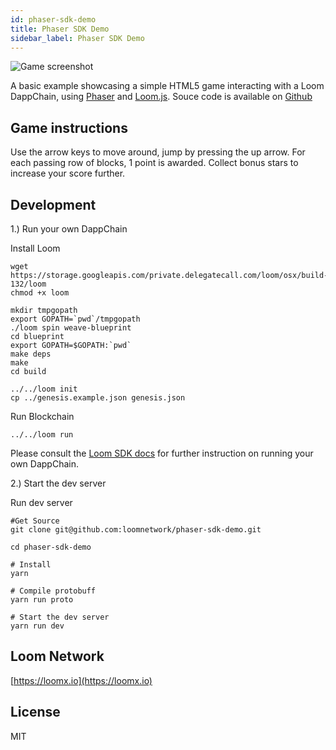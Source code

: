 ```yaml
---
id: phaser-sdk-demo
title: Phaser SDK Demo
sidebar_label: Phaser SDK Demo
---
```


![Game screenshot](/developers/img/screenshot.png)

A basic example showcasing a simple HTML5 game interacting with a Loom DappChain, using [Phaser](http://phaser.io) and [Loom.js](https://github.com/loomnetwork/loom-js). Souce code is available on [Github](https://github.com/loomnetwork/phaser-sdk-demo)

Game instructions
----

Use the arrow keys to move around, jump by pressing the up arrow.
For each passing row of blocks, 1 point is awarded. Collect bonus stars to increase your score further.


Development
----

1.) Run your own DappChain

Install Loom

```
wget https://storage.googleapis.com/private.delegatecall.com/loom/osx/build-132/loom
chmod +x loom

mkdir tmpgopath
export GOPATH=`pwd`/tmpgopath
./loom spin weave-blueprint
cd blueprint
export GOPATH=$GOPATH:`pwd`
make deps
make
cd build

../../loom init
cp ../genesis.example.json genesis.json

```

Run Blockchain

```
../../loom run
```

Please consult the [Loom SDK docs](https://loomx.io/developers/docs/en/prereqs.html) for further instruction on running your own DappChain.


2.) Start the dev server

Run dev server

```
#Get Source
git clone git@github.com:loomnetwork/phaser-sdk-demo.git

cd phaser-sdk-demo

# Install
yarn

# Compile protobuff
yarn run proto

# Start the dev server
yarn run dev

```

Loom Network
----
[https://loomx.io](https://loomx.io)


License
----

MIT
